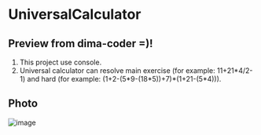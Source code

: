 # UniversalCalculator
## Preview from dima-coder =)!
1. This project use console.
2. Universal calculator can resolve main exercise (for example: 11+21\*4/2-1) and hard (for example: (1+2-(5\*9-(18\*5))+7)\*(1+21-(5\*4))). 

## Photo
![image](https://user-images.githubusercontent.com/54546416/149685897-def9b9f9-69ce-4655-b757-cb1678876e69.png)
